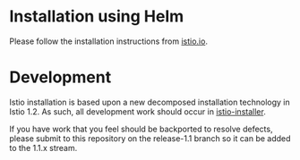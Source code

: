 # Installation using Helm

Please follow the installation instructions from [istio.io](https://istio.io/docs/setup/kubernetes/install/helm/).

# Development

Istio installation is based upon a new decomposed installation technology in Istio 1.2.  As such, all development work should occur in [istio-installer](https://github.com/istio-ecosystem/istio-installer).

If you have work that you feel should be backported to resolve defects, please submit to this repository on the release-1.1 branch so it can be added to the 1.1.x stream.
